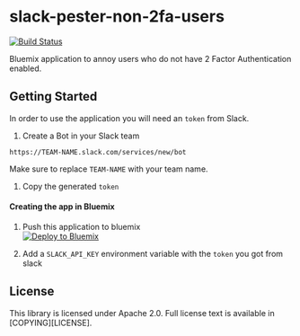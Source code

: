# slack-pester-non-2fa-users
[![Build Status](https://api.travis-ci.org/IBM-Bluemix/slack-pester-non-2fa-users.svg)](https://travis-ci.org/IBM-Bluemix/slack-pester-non-2fa-users)

Bluemix application to annoy users who do not have 2 Factor Authentication enabled.

## Getting Started

In order to use the application you will need an `token` from Slack.


1. Create a Bot in your Slack team
  ```
  https://TEAM-NAME.slack.com/services/new/bot
  ```
  Make sure to replace `TEAM-NAME` with your team name.
1. Copy the generated `token`


#### Creating the app in Bluemix
1. Push this application to bluemix  
  [![Deploy to Bluemix](https://bluemix.net/deploy/button.png)](https://bluemix.net/deploy?repository=https://github.com/germanattanasio/slack-pester-non-2fa-users)

1. Add a `SLACK_API_KEY` environment variable with the `token` you got from slack

## License

This library is licensed under Apache 2.0. Full license text is available in [COPYING][LICENSE].
